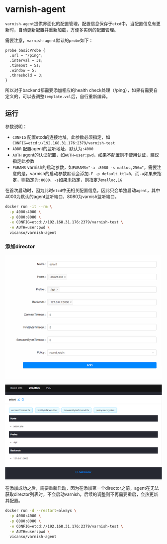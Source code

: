 # varnish-agent

`varnish-agent`提供界面化的配置管理，配置信息保存于`etcd`中，当配置信息有更新时，自动更新配置并重新加载，方便多实例的配置管理。

需要注意，`varnish-agent`默认的`probe`如下：

```
probe basicProbe {
  .url = "/ping";
  .interval = 3s;
  .timeout = 5s;
  .window = 5;
  .threshold = 3;
}
```

所以对于backend都需要添加相应的health check处理（/ping），如果有需要自定义的，可以去调整`template.vcl`后，自行重新编译。

## 运行

参数说明：

- `CONFIG` 配置etcd的连接地址，此参数必须指定，如`CONFIG=etcd://192.168.31.176:2379/varnish-test`
- `ADDR` 配置agent的监听地址，默认为`:4000`
- `AUTH` agent的认证配置，如`AUTH=user:pwd`，如果不配置则不使用认证，建议指定此参数
- `PARAMS` varnish的启动参数，如`PARAMS="-a :8080 -s malloc,256m"`，需要注意的是，varnish的启动参数默认会添加`-F -p default_ttl=0`，而`-a`如果未指定，则指定为`:8080`，`-s`如果未指定，则指定为`malloc,1G`


在首次启动时，因为此时`etcd`中无相关配置信息，因此只会单独启动`agent`，其中4000为默认的agent监听端口，8080为varnish监听端口。

```bash
docker run -it --rm \
  -p 4000:4000 \
  -p 8080:8080 \
  -e CONFIG=etcd://192.168.31.176:2379/varnish-test \
  -e AUTH=user:pwd \
  vicanso/varnish-agent
```


### 添加director

![](./images/add-director.png)

![](./images/directors.png)

在添加成功之后，需要重新启动，因为在添加第一个director之前，agent在无法获取director列表时，不会启动varnish，后续的调整则不再需要重启，会热更新其配置。

```bash
docker run -d --restart=always \
  -p 4000:4000 \
  -p 8080:8080 \
  -e CONFIG=etcd://192.168.31.176:2379/varnish-test \
  -e AUTH=user:pwd \
  vicanso/varnish-agent
```